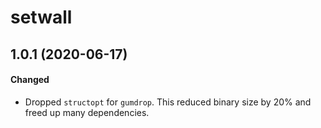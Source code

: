 # setwall

## 1.0.1 (2020-06-17)

#### Changed

- Dropped `structopt` for `gumdrop`. This reduced binary size by 20% and freed
  up many dependencies.
